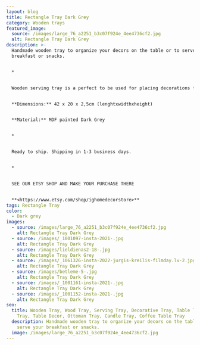 ```yaml
---
layout: blog
title: Rectangle Tray Dark Grey
category: Wooden trays
featured_image:
  source: /images/large_76_a2251_b3c07f924e_4ee4736cf2.jpg
  alt: Rectangle Tray Dark Grey
description: >-
  Handmade wooden tray to organize your decors on the table or to serve your
  breakfast or snacks.


  *


  Wooden serving tray is a perfect to be used for placing decorations for any holidays- Easter, Advent time, Christmas. You can use it as a serving tray while you have your breakfast, an ottoman tray in your living room or as a candle or decoration holder on your bedside table. Also perfect housewarming, Birthday or Mother's Day gift.


  **Dimensions:** 42 x 20 x 2,5cm (lenghtxwidthxheight)


  **Material:** MDF painted Dark Grey


  *


  Ready to ship. Shipping in 1-3 business days.


  *


  SEE OUR ETSY SHOP AND MAKE YOUR PURCHASE THERE


  **<https://www.etsy.com/shop/ighomedecorstore>**
tags: Rectangle Tray
color:
  - Dark grey
images:
  - source: /images/large_76_a2251_b3c07f924e_4ee4736cf2.jpg
    alt: Rectangle Tray Dark Grey
  - source: /images/_1001097-insta-2021-.jpg
    alt: Rectangle Tray Dark Grey
  - source: /images/lieldienas2-18-.jpg
    alt: Rectangle Tray Dark Grey
  - source: /images/_1061326-insta-2022-jurgis-kreilis-filmday.lv-2.jpg
    alt: Rectangle Tray Dark Grey
  - source: /images/betleme-5-.jpg
    alt: Rectangle Tray Dark Grey
  - source: /images/_1001161-insta-2021-.jpg
    alt: Rectangle Tray Dark Grey
  - source: /images/_1001152-insta-2021-.jpg
    alt: Rectangle Tray Dark Grey
seo:
  title: Wooden Tray, Wood Tray, Serving Tray, Decorative Tray, Table Tray, Tea
    Tray, Table Decor, Ottoman Tray, Candle Tray, Coffee Table Tray
  description: Handmade wooden tray to organize your decors on the table or to
    serve your breakfast or snacks.
  image: /images/large_76_a2251_b3c07f924e_4ee4736cf2.jpg
---
```

